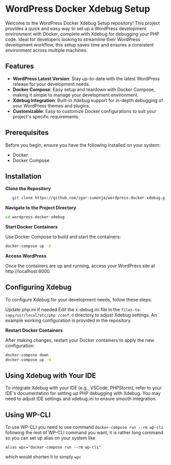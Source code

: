 # WordPress Docker Xdebug Setup

Welcome to the WordPress Docker Xdebug Setup repository! This project provides a quick and easy way to set up a WordPress development environment with Docker, complete with Xdebug for debugging your PHP code. Ideal for developers looking to streamline their WordPress development workflow, this setup saves time and ensures a consistent environment across multiple machines.

## Features

- **WordPress Latest Version**: Stay up-to-date with the latest WordPress release for your development needs.
- **Docker Compose**: Easy setup and teardown with Docker Compose, making it simple to manage your development environment.
- **Xdebug Integration**: Built-in Xdebug support for in-depth debugging of your WordPress themes and plugins.
- **Customizable**: Easy to customize Docker configurations to suit your project's specific requirements.

## Prerequisites

Before you begin, ensure you have the following installed on your system:
- Docker
- Docker Compose

## Installation

**Clone the Repository**

```bash
   git clone https://github.com/igor-sumonja/wordpress-docker-xdebug.git
```

**Navigate to the Project Directory**

```bash
cd wordpress-docker-xdebug
```

**Start Docker Containers**

Use Docker Compose to build and start the containers:

```bash
docker-compose up -d
```

**Access WordPress**

Once the containers are up and running, access your WordPress site at http://localhost:8000.


## Configuring Xdebug
To configure Xdebug for your development needs, follow these steps:

Update php.ini if needed 
Edit the x-debug.ini file in the `files-to-copy/usr/local/etc/php
/conf.d` directory to adjust Xdebug settings. An example working configuration is provided in the repository.

**Restart Docker Containers**

After making changes, restart your Docker containers to apply the new configuration:
```bash
docker-compose down
docker-compose up -d
```

## Using Xdebug with Your IDE

To integrate Xdebug with your IDE (e.g., VSCode, PHPStorm), refer to your IDE's documentation for setting up PHP debugging with Xdebug. You may need to adjust IDE settings and xdebug.ini to ensure smooth integration.

## Using WP-CLI

To use WP-CLI you need to use command `docker-compose run --rm wp-cli` following the rest of WP-CLI command you want, it is rather long command so you can set up alias on your system like 
```
alias wpc="docker-compose run --rm wp-cli"
```
which would shorten it to simply `wpc`

